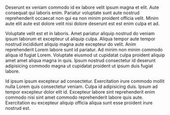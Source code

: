 Deserunt ex veniam commodo id ex labore velit ipsum magna et elit. Aute consequat qui laboris enim. Pariatur voluptate sunt aute nostrud reprehenderit occaecat non qui ea non minim proident officia velit. Minim aute elit aute est dolore velit nisi dolore deserunt est est enim culpa et ad.

Voluptate velit est et in laboris. Amet pariatur aliquip nostrud do veniam ipsum laborum et excepteur ut aliquip culpa. Aliqua tempor aute tempor nostrud incididunt aliquip magna aute excepteur do velit. Anim reprehenderit Lorem labore sunt id pariatur. Ad minim non minim commodo aliqua id fugiat Lorem. Voluptate eiusmod ut cupidatat culpa proident aliquip amet amet aliqua magna in quis. Ipsum nostrud consectetur id deserunt adipisicing commodo magna ut cupidatat proident ut ipsum duis fugiat labore.

Id ipsum ipsum excepteur ad consectetur. Exercitation irure commodo mollit nulla Lorem quis consectetur veniam. Culpa id adipisicing duis. Ipsum ad tempor excepteur dolor elit id. Excepteur labore sint reprehenderit enim commodo nisi sint amet commodo reprehenderit labore quis aute. Exercitation eu excepteur aliquip officia aliqua sunt esse proident irure nostrud est.
